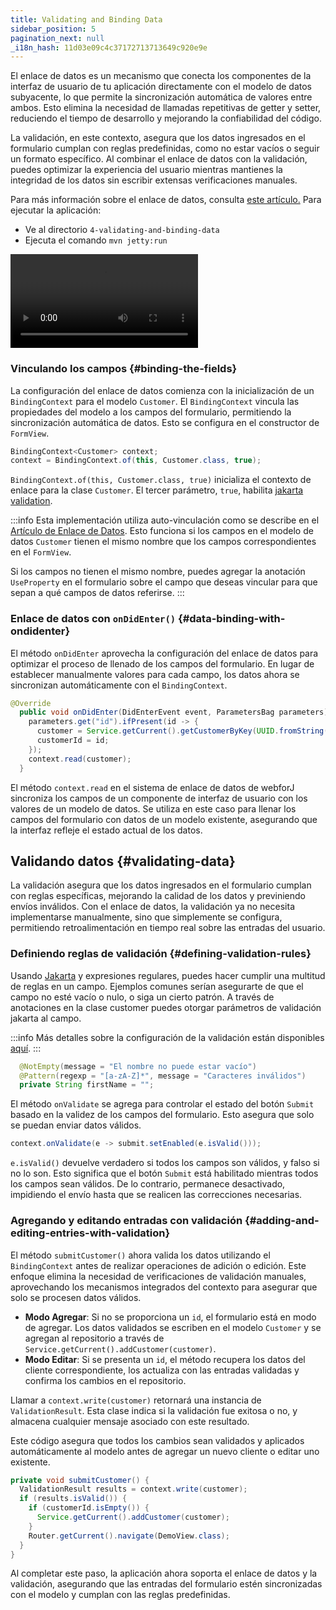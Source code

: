 ```yaml
---
title: Validating and Binding Data
sidebar_position: 5
pagination_next: null
_i18n_hash: 11d03e09c4c37172713713649c920e9e
---
```

El enlace de datos es un mecanismo que conecta los componentes de la interfaz de usuario de tu aplicación directamente con el modelo de datos subyacente, lo que permite la sincronización automática de valores entre ambos. Esto elimina la necesidad de llamadas repetitivas de getter y setter, reduciendo el tiempo de desarrollo y mejorando la confiabilidad del código.

La validación, en este contexto, asegura que los datos ingresados en el formulario cumplan con reglas predefinidas, como no estar vacíos o seguir un formato específico. Al combinar el enlace de datos con la validación, puedes optimizar la experiencia del usuario mientras mantienes la integridad de los datos sin escribir extensas verificaciones manuales.

Para más información sobre el enlace de datos, consulta [este artículo.](../../data-binding/overview) Para ejecutar la aplicación:

- Ve al directorio `4-validating-and-binding-data`
- Ejecuta el comando `mvn jetty:run`

<div class="videos-container">
  <video controls>
    <source src="https://cdn.webforj.com/webforj-documentation/video/tutorials/validating-and-binding-data.mp4" type="video/mp4"/>
  </video>
</div>

### Vinculando los campos {#binding-the-fields}

La configuración del enlace de datos comienza con la inicialización de un `BindingContext` para el modelo `Customer`. El `BindingContext` vincula las propiedades del modelo a los campos del formulario, permitiendo la sincronización automática de datos. Esto se configura en el constructor de `FormView`.

```java title="FormView.java"
BindingContext<Customer> context;
context = BindingContext.of(this, Customer.class, true);
```

`BindingContext.of(this, Customer.class, true)` inicializa el contexto de enlace para la clase `Customer`. El tercer parámetro, `true`, habilita [jakarta validation](https://beanvalidation.org/).

:::info
Esta implementación utiliza auto-vinculación como se describe en el [Artículo de Enlace de Datos](../../data-binding/automatic-binding). Esto funciona si los campos en el modelo de datos `Customer` tienen el mismo nombre que los campos correspondientes en el `FormView`.

Si los campos no tienen el mismo nombre, puedes agregar la anotación `UseProperty` en el formulario sobre el campo que deseas vincular para que sepan a qué campos de datos referirse.
:::

### Enlace de datos con `onDidEnter()` {#data-binding-with-ondidenter}

El método `onDidEnter` aprovecha la configuración del enlace de datos para optimizar el proceso de llenado de los campos del formulario. En lugar de establecer manualmente valores para cada campo, los datos ahora se sincronizan automáticamente con el `BindingContext`.

```java {7}
@Override
  public void onDidEnter(DidEnterEvent event, ParametersBag parameters) {
    parameters.get("id").ifPresent(id -> {
      customer = Service.getCurrent().getCustomerByKey(UUID.fromString(id));
      customerId = id;
    });
    context.read(customer);
  }
```

El método `context.read` en el sistema de enlace de datos de webforJ sincroniza los campos de un componente de interfaz de usuario con los valores de un modelo de datos. Se utiliza en este caso para llenar los campos del formulario con datos de un modelo existente, asegurando que la interfaz refleje el estado actual de los datos.

## Validando datos {#validating-data}

La validación asegura que los datos ingresados en el formulario cumplan con reglas específicas, mejorando la calidad de los datos y previniendo envíos inválidos. Con el enlace de datos, la validación ya no necesita implementarse manualmente, sino que simplemente se configura, permitiendo retroalimentación en tiempo real sobre las entradas del usuario.

### Definiendo reglas de validación {#defining-validation-rules}

Usando [Jakarta](https://beanvalidation.org) y expresiones regulares, puedes hacer cumplir una multitud de reglas en un campo. Ejemplos comunes serían asegurarte de que el campo no esté vacío o nulo, o siga un cierto patrón. A través de anotaciones en la clase customer puedes otorgar parámetros de validación jakarta al campo.

:::info
Más detalles sobre la configuración de la validación están disponibles [aquí](../../data-binding/validation/jakarta-validation.md#installation).
:::

```java
  @NotEmpty(message = "El nombre no puede estar vacío")
  @Pattern(regexp = "[a-zA-Z]*", message = "Caracteres inválidos")
  private String firstName = "";
```

El método `onValidate` se agrega para controlar el estado del botón `Submit` basado en la validez de los campos del formulario. Esto asegura que solo se puedan enviar datos válidos.

```java title="FormView.java"
context.onValidate(e -> submit.setEnabled(e.isValid()));
```

`e.isValid()` devuelve verdadero si todos los campos son válidos, y falso si no lo son. Esto significa que el botón `Submit` está habilitado mientras todos los campos sean válidos. De lo contrario, permanece desactivado, impidiendo el envío hasta que se realicen las correcciones necesarias.

### Agregando y editando entradas con validación {#adding-and-editing-entries-with-validation}

El método `submitCustomer()` ahora valida los datos utilizando el `BindingContext` antes de realizar operaciones de adición o edición. Este enfoque elimina la necesidad de verificaciones de validación manuales, aprovechando los mecanismos integrados del contexto para asegurar que solo se procesen datos válidos.

- **Modo Agregar**: Si no se proporciona un `id`, el formulario está en modo de agregar. Los datos validados se escriben en el modelo `Customer` y se agregan al repositorio a través de `Service.getCurrent().addCustomer(customer)`.
- **Modo Editar**: Si se presenta un `id`, el método recupera los datos del cliente correspondiente, los actualiza con las entradas validadas y confirma los cambios en el repositorio.

Llamar a `context.write(customer)` retornará una instancia de `ValidationResult`. Esta clase indica si la validación fue exitosa o no, y almacena cualquier mensaje asociado con este resultado.

Este código asegura que todos los cambios sean validados y aplicados automáticamente al modelo antes de agregar un nuevo cliente o editar uno existente.

```java title="FormView.java"
private void submitCustomer() {
  ValidationResult results = context.write(customer);
  if (results.isValid()) {
    if (customerId.isEmpty()) {
      Service.getCurrent().addCustomer(customer);
    }
    Router.getCurrent().navigate(DemoView.class);
  }
}
```

Al completar este paso, la aplicación ahora soporta el enlace de datos y la validación, asegurando que las entradas del formulario estén sincronizadas con el modelo y cumplan con las reglas predefinidas.
